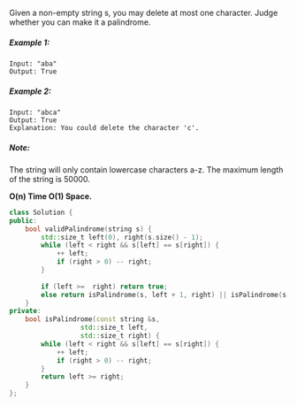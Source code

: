 Given a non-empty string s, you may delete at most one character. Judge whether you can make it a palindrome.

##### Example 1:

```
Input: "aba"
Output: True
```

##### Example 2:

```
Input: "abca"
Output: True
Explanation: You could delete the character 'c'.
```

##### Note:

The string will only contain lowercase characters a-z. The maximum length of the string is 50000.

__O(n) Time O(1) Space.__

```cpp
class Solution {
public:
    bool validPalindrome(string s) {
        std::size_t left(0), right(s.size() - 1);
        while (left < right && s[left] == s[right]) {
            ++ left;
            if (right > 0) -- right;
        }
        
        if (left >=  right) return true;
        else return isPalindrome(s, left + 1, right) || isPalindrome(s, left, right - 1);
    }
private:
    bool isPalindrome(const string &s, 
                  std::size_t left, 
                  std::size_t right) {
        while (left < right && s[left] == s[right]) {
            ++ left;
            if (right > 0) -- right;
        }
        return left >= right;
    }
};
```
